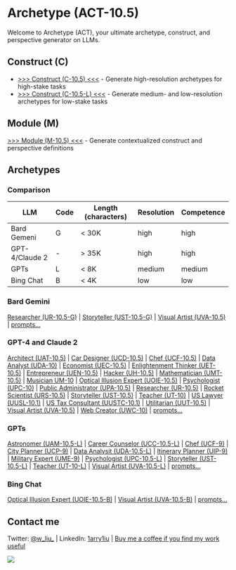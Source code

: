 # Archetype (ACT-10.5)

Welcome to Archetype (ACT), your ultimate archetype, construct, and perspective generator on LLMs.

## Construct (C)

- [>>> Construct (C-10.5) <<<](https://chat.openai.com/share/8c526e14-1301-473e-a787-17ae308f3b89) - Generate high-resolution archetypes for high-stake tasks 
- [>>> Construct (C-10.5-L) <<<](https://chat.openai.com/g/g-ZR3w4e0RR-construct-c-10-5-l) - Generate medium- and low-resolution archetypes for low-stake tasks 

## Module (M)

[>>> Module (M-10.5) <<<](https://chat.openai.com/share/cf8e4256-7ccb-4596-aa75-28f0ac39b637) - Generate contextualized construct and perspective definitions 

## Archetypes

### Comparison 

| LLM | Code | Length (characters) | Resolution | Competence |
|---|---|---|---|---|
| Bard Gemeni | G | < 30K | high | high |
| GPT-4/Claude 2 | - | > 35K | high | high |
| GPTs | L | < 8K | medium | medium |
| Bing Chat | B | < 4K | low | low |

### Bard Gemini

[Researcher (UR-10.5-G)](https://g.co/bard/share/0dd27dc165f7) | [Storyteller (UST-10.5-G)](https://g.co/bard/share/482febe344d5) | [Visual Artist (UVA-10.5)](https://bard.google.com/share/30e005f355f7) | [prompts...](https://github.com/1arry1iu/archetype/tree/main/Bard)

### GPT-4 and Claude 2

[Architect (UAT-10.5)](https://chat.openai.com/share/ae3ad780-f2e2-4461-8407-593c32bc0734) | [Car Designer (UCD-10.5)](https://chat.openai.com/share/d7447542-50eb-4a6c-8d7c-1173ba687968) | [Chef {UCF-10.5)](https://chat.openai.com/share/96ad199d-da7c-4f19-b3c8-9e4e63d5951f) | [Data Analyst (UDA-10)](https://chat.openai.com/share/48832ede-fb02-49ae-a319-6b6dcd082f70) | [Economist (UEC-10.5)](https://chat.openai.com/share/14206929-8b4c-438c-bca6-f1356952f6e0) | [Enlightenment Thinker (UET-10.5)](https://chat.openai.com/share/bb6506ad-35bd-4ec6-b511-337cefee8a7a) | [Entrepreneur (UEN-10.5)](https://chat.openai.com/share/3994fc10-59fd-4374-8991-2659717cfcc2) | [Hacker (UH-10.5)](https://chat.openai.com/share/29b18dfe-5f01-4134-8dd6-df9ed8ffd3b4) | [Mathematician (UMT-10.5)](https://chat.openai.com/share/4d5a79f6-f2b8-458d-a2d4-9fd549a897dc) | [Musician UM-10](https://chat.openai.com/share/20e9ceaa-5971-4401-aec9-5ad9b47a6051) | [Optical Illusion Expert (UOIE-10.5)](https://chat.openai.com/share/a2f32e9b-94a6-4b64-9cfb-53f101c7afce) | [Psychologist (UPC-10)](https://chat.openai.com/share/adbbea5b-ab8d-4362-a1f7-21b6d499eb64) | [Public Administrator (UPA-10.5)](https://chat.openai.com/share/2e6609ef-ede8-4f51-993c-c36afa6e425b) | [Researcher (UR-10.5)](https://chat.openai.com/share/c4150382-2f5d-4e98-8630-961351704c5f) | [Rocket Scientist (URS-10.5)](https://chat.openai.com/share/3a1db8d6-5e63-4d7a-977c-7c6a40ccde96) | [Storyteller (UST-10.5)](https://chat.openai.com/share/f7e7bb1b-daaa-450b-8283-1cb0d70fffac) | [Teacher (UT-10)](https://chat.openai.com/share/ac728205-9747-457b-a18b-75ac35510751) | [US Lawyer (UUSL-10.1)](https://chat.openai.com/share/d6b0bc93-f95d-408f-b952-d04b36f73058) | [US Tax Consultant (UUSTC-10.1)](https://chat.openai.com/share/180691a3-865d-4ed2-bf86-fdc7da22ff68) | [Utilitarian (UUT-10.5)](https://chat.openai.com/share/b2bb08af-fe61-4ee1-bedf-f7e932e0b2d6) | [Visual Artist (UVA-10.5)](https://chat.openai.com/share/1b839218-beec-4caa-99d6-617b64093877) | [Web Creator (UWC-10)](https://chat.openai.com/share/ccb36aa8-455f-42d5-8785-8015b33513a4) | [prompts...](https://github.com/1arry1iu/archetype/tree/main/Archetypal%20Personas)

### GPTs

[Astronomer (UAM-10.5-L)](https://chat.openai.com/g/g-DhvzBQKLz-universal-astronomer-uam-10-5-l) | [Career Counselor (UCC-10.5-L)](https://chat.openai.com/g/g-0LRlMdiQX-universal-career-counselor-ucc-10-5-l) | [Chef (UCF-9)](https://chat.openai.com/g/g-xIPZQyYHK-universal-chef-ucf-9) | [City Planner (UCP-9)](https://chat.openai.com/g/g-nFQND4KlT-universal-city-planner-ucp-9) | [Data Analysit (UDA-10.5-L)](https://chat.openai.com/g/g-UnHVJnGaf-universal-data-analyst-uda-10-5-l) | [Itinerary Planner (UIP-9)](https://chat.openai.com/g/g-LJ52WpKLZ-universal-itinerary-planner-uip-9) | [Military Expert (UME-9)](https://chat.openai.com/g/g-uXJSvUyLn-universal-military-expert-ume-9) | [Psychologist (UPC-10.5-L)](https://chat.openai.com/g/g-gktcTLs6E-universal-psychologist-upc-10-5-l) | [Storyteller (UST-10.5-L)](https://chat.openai.com/g/g-i2KB66rSE-universal-storyteller-ust-10-5-l) | [Teacher (UT-10-L)](https://chat.openai.com/g/g-Kjcwbz0HJ-universal-teacher-ut-10-l) | [Visual Artist (UVA-10.5-L)](https://chat.openai.com/g/g-DajFS86Q5-universal-visual-artist-uva-10-5-l) | [prompts...](https://github.com/1arry1iu/archetype/tree/main/GPTs)

### Bing Chat 

[Optical Illusion Expert (UOIE-10.5-B)](https://sl.bing.net/9jMAiyDRfg) | [Visual Artist (UVA-10.5-B)](https://sl.bing.net/dQzgJ7UQeLk) | [prompts...](https://github.com/1arry1iu/archetype/tree/main/Bing%20Chat)

## Contact me

Twitter: [@w_liu_](https://twitter.com/w_liu_) | LinkedIn: [1arry1iu](https://www.linkedin.com/in/1arry1iu/) | [Buy me a coffee if you find my work useful](https://www.buymeacoffee.com/1arry1iu)

![](https://github.com/1arry1iu/everything/blob/main/ET_Avatar.png)
